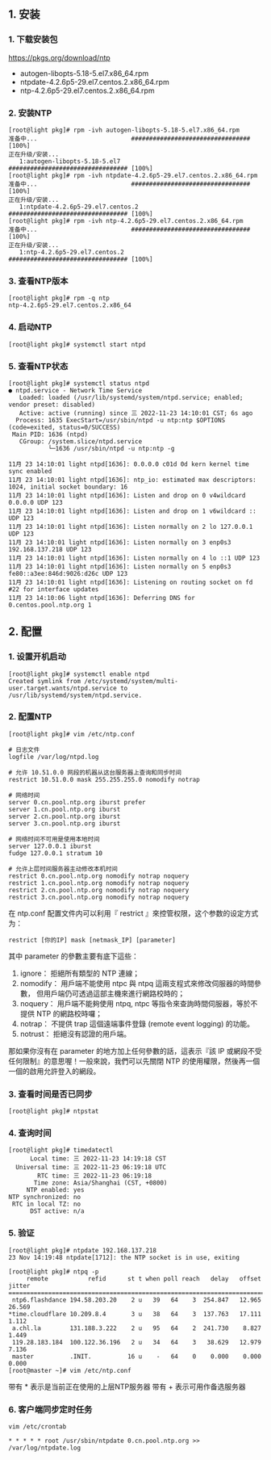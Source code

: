 ## 1. 安装
### 1. 下载安装包
https://pkgs.org/download/ntp

- autogen-libopts-5.18-5.el7.x86_64.rpm
- ntpdate-4.2.6p5-29.el7.centos.2.x86_64.rpm
- ntp-4.2.6p5-29.el7.centos.2.x86_64.rpm

### 2. 安装NTP
```shell
[root@light pkg]# rpm -ivh autogen-libopts-5.18-5.el7.x86_64.rpm
准备中...                          ################################# [100%]
正在升级/安装...
   1:autogen-libopts-5.18-5.el7       ################################# [100%]
[root@light pkg]# rpm -ivh ntpdate-4.2.6p5-29.el7.centos.2.x86_64.rpm
准备中...                          ################################# [100%]
正在升级/安装...
   1:ntpdate-4.2.6p5-29.el7.centos.2  ################################# [100%]
[root@light pkg]# rpm -ivh ntp-4.2.6p5-29.el7.centos.2.x86_64.rpm
准备中...                          ################################# [100%]
正在升级/安装...
   1:ntp-4.2.6p5-29.el7.centos.2      ################################# [100%]
```

### 3. 查看NTP版本
```shell
[root@light pkg]# rpm -q ntp
ntp-4.2.6p5-29.el7.centos.2.x86_64
```

### 4. 启动NTP
```shell
[root@light pkg]# systemctl start ntpd
```

### 5. 查看NTP状态
```shell
[root@light pkg]# systemctl status ntpd
● ntpd.service - Network Time Service
   Loaded: loaded (/usr/lib/systemd/system/ntpd.service; enabled; vendor preset: disabled)
   Active: active (running) since 三 2022-11-23 14:10:01 CST; 6s ago
  Process: 1635 ExecStart=/usr/sbin/ntpd -u ntp:ntp $OPTIONS (code=exited, status=0/SUCCESS)
 Main PID: 1636 (ntpd)
   CGroup: /system.slice/ntpd.service
           └─1636 /usr/sbin/ntpd -u ntp:ntp -g

11月 23 14:10:01 light ntpd[1636]: 0.0.0.0 c01d 0d kern kernel time sync enabled
11月 23 14:10:01 light ntpd[1636]: ntp_io: estimated max descriptors: 1024, initial socket boundary: 16
11月 23 14:10:01 light ntpd[1636]: Listen and drop on 0 v4wildcard 0.0.0.0 UDP 123
11月 23 14:10:01 light ntpd[1636]: Listen and drop on 1 v6wildcard :: UDP 123
11月 23 14:10:01 light ntpd[1636]: Listen normally on 2 lo 127.0.0.1 UDP 123
11月 23 14:10:01 light ntpd[1636]: Listen normally on 3 enp0s3 192.168.137.218 UDP 123
11月 23 14:10:01 light ntpd[1636]: Listen normally on 4 lo ::1 UDP 123
11月 23 14:10:01 light ntpd[1636]: Listen normally on 5 enp0s3 fe80::a3ee:846d:9026:d26c UDP 123
11月 23 14:10:01 light ntpd[1636]: Listening on routing socket on fd #22 for interface updates
11月 23 14:10:06 light ntpd[1636]: Deferring DNS for 0.centos.pool.ntp.org 1
```

## 2. 配置
### 1. 设置开机启动
```shell
[root@light pkg]# systemctl enable ntpd
Created symlink from /etc/systemd/system/multi-user.target.wants/ntpd.service to /usr/lib/systemd/system/ntpd.service.
```

### 2. 配置NTP
```shell
[root@light pkg]# vim /etc/ntp.conf

# 日志文件
logfile /var/log/ntpd.log

# 允许 10.51.0.0 网段的机器从这台服务器上查询和同步时间
restrict 10.51.0.0 mask 255.255.255.0 nomodify notrap

# 网络时间
server 0.cn.pool.ntp.org iburst prefer
server 1.cn.pool.ntp.org iburst
server 2.cn.pool.ntp.org iburst
server 3.cn.pool.ntp.org iburst

# 网络时间不可用是使用本地时间
server 127.0.0.1 iburst
fudge 127.0.0.1 stratum 10

# 允许上层时间服务器主动修改本机时间
restrict 0.cn.pool.ntp.org nomodify notrap noquery
restrict 1.cn.pool.ntp.org nomodify notrap noquery
restrict 2.cn.pool.ntp.org nomodify notrap noquery
restrict 3.cn.pool.ntp.org nomodify notrap noquery
```

在 ntp.conf 配置文件内可以利用『 restrict 』來控管权限，这个参数的设定方式为：
```
restrict [你的IP] mask [netmask_IP] [parameter]
```

其中 parameter 的參數主要有底下這些：

1. ignore： 拒絕所有類型的 NTP 連線；
2. nomodify： 用戶端不能使用 ntpc 與 ntpq 這兩支程式來修改伺服器的時間參數， 但用戶端仍可透過這部主機來進行網路校時的；
3. noquery： 用戶端不能夠使用 ntpq, ntpc 等指令來查詢時間伺服器，等於不提供 NTP 的網路校時囉；
4. notrap： 不提供 trap 這個遠端事件登錄 (remote event logging) 的功能。
5. notrust： 拒絕沒有認證的用戶端。

那如果你沒有在 parameter 的地方加上任何參數的話，這表示『該 IP 或網段不受任何限制』的意思喔！一般來說，我們可以先關閉 NTP 的使用權限，然後再一個一個的啟用允許登入的網段。

### 3. 查看时间是否已同步
```shell
[root@light pkg]# ntpstat
```

### 4. 查询时间
```shell
[root@light pkg]# timedatectl
      Local time: 三 2022-11-23 14:19:18 CST
  Universal time: 三 2022-11-23 06:19:18 UTC
        RTC time: 三 2022-11-23 06:19:18
       Time zone: Asia/Shanghai (CST, +0800)
     NTP enabled: yes
NTP synchronized: no
 RTC in local TZ: no
      DST active: n/a
```

### 5. 验证
```shell
[root@light pkg]# ntpdate 192.168.137.218
23 Nov 14:19:48 ntpdate[1712]: the NTP socket is in use, exiting

[root@light pkg]# ntpq -p
     remote           refid      st t when poll reach   delay   offset  jitter
==============================================================================
 ntp6.flashdance 194.58.203.20    2 u   39   64    3  254.847   12.965  26.569
*time.cloudflare 10.209.8.4       3 u   38   64    3  137.763   17.111   1.112
 a.chl.la        131.188.3.222    2 u   95   64    2  241.730    8.827   1.449
 119.28.183.184  100.122.36.196   2 u   34   64    3   38.629   12.979   7.136
 master          .INIT.          16 u    -   64    0    0.000    0.000   0.000
[root@master ~]# vim /etc/ntp.conf
```
带有 * 表示是当前正在使用的上层NTP服务器
带有 + 表示可用作备选服务器


### 6. 客户端同步定时任务
```shell
vim /etc/crontab

* * * * * root /usr/sbin/ntpdate 0.cn.pool.ntp.org >> /var/log/ntpdate.log
```
